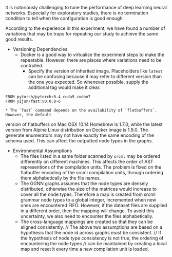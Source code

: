 It is notoriously challenging to tune the performance of deep learning neural networks.
Especially for exploratory studies, there is no termination condition to tell when the
configuration is good enough. 

According to the experience in this experiment, we have found a number of variations that
may be traps for repeating our study to achieve the same good results.

* Versioning Dependencies
  * Docker is a good way to virtualise the experiment steps to make the repeatable. 
    However, there are places where variations need to be controlled.
    * Specify the version of inherited image. Placeholders like `latest` can be confusing
      because it may refer to different version than the one you expected. So whenever
      possible, supply the additional tag would make it clear.
```
FROM pytorch/pytorch:0.4_cuda9_cudnn7
FROM yijun/fast:v0.0.8-6
```
    * The `fast` command depends on the availability of `flatbuffers`. However, the default
version of flatbuffers on Mac OSX 10.14 Homebrew is 1.7.0, while the latest version from Alpine
Linux distribution on Docker image is 1.9.0. The generate enumerators may not have exactly the
same encoding of the schema used. This can affect the outputted node types in the graphs.

* Environmental Assumptions
    * The files listed in a same folder scanned by `srcml` may be ordered differently on different
machines. This affects the order of AST representions of the compilation units. The problem is
fixed on the flatbuffer encoding of the srcml compilation units, through ordering them alphabetically
by the file names.
    * The GGNN graphs assumes that the node types are densely distributed, otherwise the size of the matrices
would increase to cover all the node types. Therefore a map is created from srcml grammar node types to 
a global integer, incremented when new ones are encountered FIFO. However, if the dataset files are supplied
in a different order, then the mapping will change. To avoid this uncertainty, we also need to encounter 
the files alphabetically.
    * The cross-language mappings are created so that they can be aligned consistently. 
    // The above two assumptions are based on a hypothesis that the node id across graphs must be consistent.
    // If the hypothesis of node type consistency is not true, the ordering of encountering the node types 
    // can be maintained by creating a local map and reset it every time a new compilation unit is loaded.
